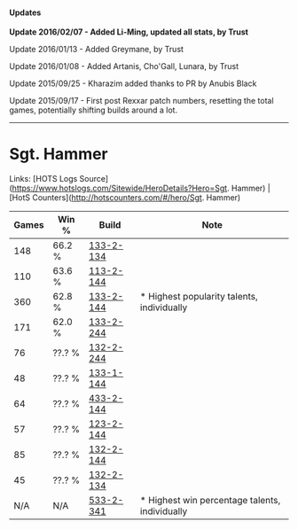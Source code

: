 #### Updates
**Update 2016/02/07 - Added Li-Ming, updated all stats, by Trust**

Update 2016/01/13 - Added Greymane, by Trust

Update 2016/01/08 - Added Artanis, Cho'Gall, Lunara, by Trust

Update 2015/09/25 - Kharazim added thanks to PR by Anubis Black

Update 2015/09/17 - First post Rexxar patch numbers, resetting the total games, potentially shifting builds around a lot.

***

# Sgt. Hammer

Links: [HOTS Logs Source](https://www.hotslogs.com/Sitewide/HeroDetails?Hero=Sgt. Hammer) | [HotS Counters](http://hotscounters.com/#/hero/Sgt. Hammer)

Games  | Win %  | Build     | Note
-----  | -----  | -----     | ----
148    | 66.2 % | [133-2-134](http://www.heroesfire.com/hots/talent-calculator/sergeant-hammer#hEec) | 
110    | 63.6 % | [113-2-144](http://www.heroesfire.com/hots/talent-calculator/sergeant-hammer#gTpm) | 
360    | 62.8 % | [133-2-144](http://www.heroesfire.com/hots/talent-calculator/sergeant-hammer#hEem) | * Highest popularity talents, individually
171    | 62.0 % | [133-2-244](http://www.heroesfire.com/hots/talent-calculator/sergeant-hammer#hEgK) | 
76     | ??.? % | [132-2-244](http://www.heroesfire.com/hots/talent-calculator/sergeant-hammer#hCE4) | 
48     | ??.? % | [133-1-144](http://www.heroesfire.com/hots/talent-calculator/sergeant-hammer#hEP8) | 
64     | ??.? % | [433-2-144](http://www.heroesfire.com/hots/talent-calculator/sergeant-hammer#sh3m) | 
57     | ??.? % | [123-2-144](http://www.heroesfire.com/hots/talent-calculator/sergeant-hammer#gsEG) | 
85     | ??.? % | [132-2-144](http://www.heroesfire.com/hots/talent-calculator/sergeant-hammer#hCCW) | 
45     | ??.? % | [132-2-134](http://www.heroesfire.com/hots/talent-calculator/sergeant-hammer#hCCM) | 
N/A    | N/A    | [533-2-341](http://www.heroesfire.com/hots/talent-calculator/sergeant-hammer#wVFr) | * Highest win percentage talents, individually
